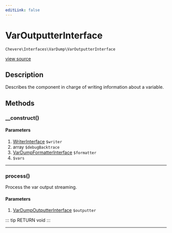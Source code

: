 ```yaml
---
editLink: false
---
```


# VarOutputterInterface

`Chevere\Interfaces\VarDump\VarOutputterInterface`

[view source](https://github.com/chevere/chevere/blob/master/src/Chevere/Interfaces/VarDump/VarOutputterInterface.php)

## Description

Describes the component in charge of writing information about a variable.

## Methods

### __construct()

#### Parameters

1. [WriterInterface](../Writer/WriterInterface.md) `$writer`
2. array `$debugBacktrace`
3. [VarDumpFormatterInterface](./VarDumpFormatterInterface.md) `$formatter`
4.  `$vars`

---

### process()

Process the var output streaming.

#### Parameters

1. [VarDumpOutputterInterface](./VarDumpOutputterInterface.md) `$outputter`

::: tip RETURN
void
:::

---
